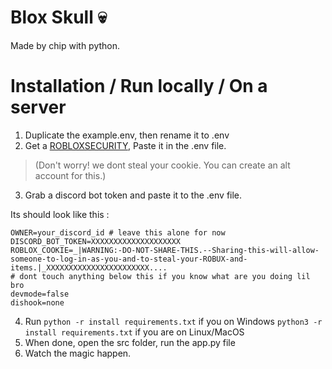 # Blox Skull 💀
Made by chip with python.

# Installation / Run locally / On a server

1. Duplicate the example.env, then rename it to .env
2. Get a [ROBLOXSECURITY](https://github.com/ro-py/ro.py/blob/main/docs/tutorials/roblosecurity.md), Paste it in the .env file. 
 > (Don't worry! we dont steal your cookie. You can create an alt account for this.)
3.  Grab a discord bot token and paste it to the .env file.

 Its should look like this :
  ```env  
OWNER=your_discord_id # leave this alone for now  
DISCORD_BOT_TOKEN=XXXXXXXXXXXXXXXXXXXX
ROBLOX_COOKIE=_|WARNING:-DO-NOT-SHARE-THIS.--Sharing-this-will-allow-someone-to-log-in-as-you-and-to-steal-your-ROBUX-and-items.|_XXXXXXXXXXXXXXXXXXXXXXX....
# dont touch anything below this if you know what are you doing lil bro
devmode=false  
dishook=none  
```
4. Run `python -r install requirements.txt` if you on Windows `python3 -r install requirements.txt` if you are on Linux/MacOS 
5. When done, open the src folder, run  the app.py file
6. Watch the magic happen.
